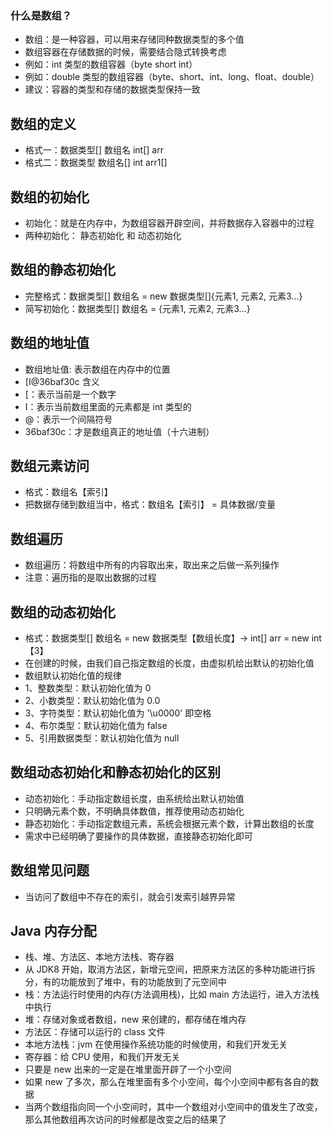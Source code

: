 ### 什么是数组？
* 数组：是一种容器，可以用来存储同种数据类型的多个值
* 数组容器在存储数据的时候，需要结合隐式转换考虑
* 例如：int 类型的数组容器（byte short int）
* 例如：double 类型的数组容器（byte、short、int、long、float、double）
* 建议：容器的类型和存储的数据类型保持一致

## 数组的定义
* 格式一：数据类型[] 数组名  int[] arr
* 格式二：数据类型 数组名[]  int arr1[]

## 数组的初始化
* 初始化：就是在内存中，为数组容器开辟空间，并将数据存入容器中的过程
* 两种初始化： 静态初始化 和 动态初始化

## 数组的静态初始化
* 完整格式：数据类型[] 数组名 = new 数据类型[]{元素1, 元素2, 元素3...}
* 简写初始化：数据类型[] 数组名 = {元素1, 元素2, 元素3...}

## 数组的地址值
* 数组地址值: 表示数组在内存中的位置
* [I@36baf30c 含义
* [：表示当前是一个数字
* I：表示当前数组里面的元素都是 int 类型的
* @：表示一个间隔符号
* 36baf30c：才是数组真正的地址值（十六进制）

## 数组元素访问
* 格式：数组名【索引】
* 把数据存储到数组当中，格式：数组名【索引】 = 具体数据/变量

## 数组遍历
* 数组遍历：将数组中所有的内容取出来，取出来之后做一系列操作
* 注意：遍历指的是取出数据的过程

## 数组的动态初始化
* 格式：数据类型[] 数组名 = new 数据类型【数组长度】-> int[] arr = new int【3】
* 在创建的时候，由我们自己指定数组的长度，由虚拟机给出默认的初始化值
* 数组默认初始化值的规律
* 1、整数类型：默认初始化值为 0
* 2、小数类型：默认初始化值为 0.0
* 3、字符类型：默认初始化值为 '\u0000' 即空格
* 4、布尔类型：默认初始化值为 false
* 5、引用数据类型：默认初始化值为 null

## 数组动态初始化和静态初始化的区别
* 动态初始化：手动指定数组长度，由系统给出默认初始值
* 只明确元素个数，不明确具体数值，推荐使用动态初始化
* 静态初始化：手动指定数组元素，系统会根据元素个数，计算出数组的长度
* 需求中已经明确了要操作的具体数据，直接静态初始化即可

## 数组常见问题
* 当访问了数组中不存在的索引，就会引发索引越界异常

## Java 内存分配
* 栈、堆、方法区、本地方法栈、寄存器
* 从 JDK8 开始，取消方法区，新增元空间，把原来方法区的多种功能进行拆分，有的功能放到了堆中，有的功能放到了元空间中
* 栈：方法运行时使用的内存(方法调用栈)，比如 main 方法运行，进入方法栈中执行
* 堆：存储对象或者数组，new 来创建的，都存储在堆内存
* 方法区：存储可以运行的 class 文件
* 本地方法栈：jvm 在使用操作系统功能的时候使用，和我们开发无关
* 寄存器：给 CPU 使用，和我们开发无关
* 只要是 new 出来的一定是在堆里面开辟了一个小空间
* 如果 new 了多次，那么在堆里面有多个小空间，每个小空间中都有各自的数据
* 当两个数组指向同一个小空间时，其中一个数组对小空间中的值发生了改变，那么其他数组再次访问的时候都是改变之后的结果了